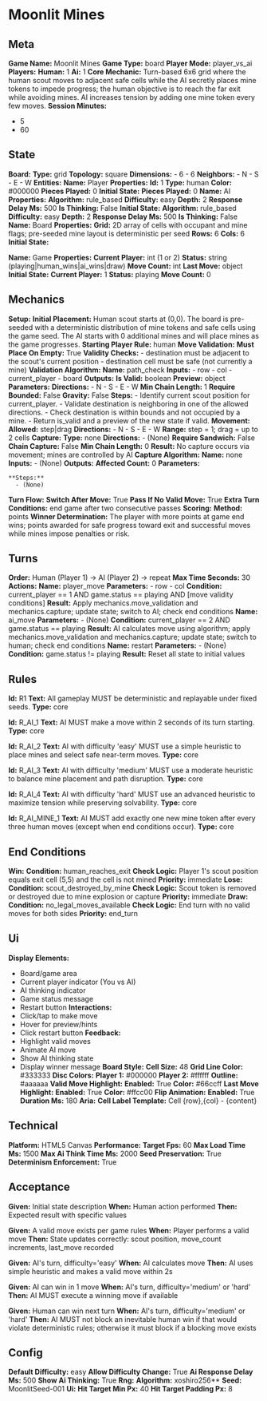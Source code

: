 # Moonlit Mines

## Meta

**Game Name:** Moonlit Mines
**Game Type:** board
**Player Mode:** player_vs_ai
**Players:**
  **Human:** 1
  **Ai:** 1
**Core Mechanic:** Turn-based 6x6 grid where the human scout moves to adjacent safe cells while the AI secretly places mine tokens to impede progress; the human objective is to reach the far exit while avoiding mines. AI increases tension by adding one mine token every few moves.
**Session Minutes:**
  - 5
  - 60

## State

**Board:**
  **Type:** grid
  **Topology:** square
  **Dimensions:**
    - 6
    - 6
  **Neighbors:**
    - N
    - S
    - E
    - W
**Entities:**
  **Name:** Player
  **Properties:**
    **Id:** 1
    **Type:** human
    **Color:** #000000
    **Pieces Played:** 0
  **Initial State:**
    **Pieces Played:** 0
  **Name:** AI
  **Properties:**
    **Algorithm:** rule_based
    **Difficulty:** easy
    **Depth:** 2
    **Response Delay Ms:** 500
    **Is Thinking:** False
  **Initial State:**
    **Algorithm:** rule_based
    **Difficulty:** easy
    **Depth:** 2
    **Response Delay Ms:** 500
    **Is Thinking:** False
  **Name:** Board
  **Properties:**
    **Grid:** 2D array of cells with occupant and mine flags; pre-seeded mine layout is deterministic per seed
    **Rows:** 6
    **Cols:** 6
  **Initial State:**

  **Name:** Game
  **Properties:**
    **Current Player:** int (1 or 2)
    **Status:** string (playing|human_wins|ai_wins|draw)
    **Move Count:** int
    **Last Move:** object
  **Initial State:**
    **Current Player:** 1
    **Status:** playing
    **Move Count:** 0

## Mechanics

**Setup:**
  **Initial Placement:** Human scout starts at (0,0). The board is pre-seeded with a deterministic distribution of mine tokens and safe cells using the game seed. The AI starts with 0 additional mines and will place mines as the game progresses.
  **Starting Player Rule:** human
**Move Validation:**
  **Must Place On Empty:** True
  **Validity Checks:**
    - destination must be adjacent to the scout's current position
    - destination cell must be safe (not currently a mine)
  **Validation Algorithm:**
    **Name:** path_check
    **Inputs:**
      - row
      - col
      - current_player
      - board
    **Outputs:**
      **Is Valid:** boolean
      **Preview:** object
    **Parameters:**
      **Directions:**
        - N
        - S
        - E
        - W
      **Min Chain Length:** 1
      **Require Bounded:** False
      **Gravity:** False
    **Steps:**
      - Identify current scout position for current_player.
      - Validate destination is neighboring in one of the allowed directions.
      - Check destination is within bounds and not occupied by a mine.
      - Return is_valid and a preview of the new state if valid.
**Movement:**
  **Allowed:** step|drag
  **Directions:**
    - N
    - S
    - E
    - W
  **Range:** step = 1; drag = up to 2 cells
**Capture:**
  **Type:** none
  **Directions:**
    - (None)
  **Require Sandwich:** False
  **Chain Capture:** False
  **Min Chain Length:** 0
  **Result:** No capture occurs via movement; mines are controlled by AI
  **Capture Algorithm:**
    **Name:** none
    **Inputs:**
      - (None)
    **Outputs:**
      **Affected Count:** 0
    **Parameters:**

    **Steps:**
      - (None)
**Turn Flow:**
  **Switch After Move:** True
  **Pass If No Valid Move:** True
  **Extra Turn Conditions:** end game after two consecutive passes
**Scoring:**
  **Method:** points
  **Winner Determination:** The player with more points at game end wins; points awarded for safe progress toward exit and successful moves while mines impose penalties or risk.

## Turns

**Order:** Human (Player 1) → AI (Player 2) → repeat
**Max Time Seconds:** 30
**Actions:**
  **Name:** player_move
  **Parameters:**
    - row
    - col
  **Condition:** current_player == 1 AND game.status == playing AND [move validity conditions]
  **Result:** Apply mechanics.move_validation and mechanics.capture; update state; switch to AI; check end conditions
  **Name:** ai_move
  **Parameters:**
    - (None)
  **Condition:** current_player == 2 AND game.status == playing
  **Result:** AI calculates move using algorithm; apply mechanics.move_validation and mechanics.capture; update state; switch to human; check end conditions
  **Name:** restart
  **Parameters:**
    - (None)
  **Condition:** game.status != playing
  **Result:** Reset all state to initial values

## Rules


**Id:** R1
**Text:** All gameplay MUST be deterministic and replayable under fixed seeds.
**Type:** core


**Id:** R_AI_1
**Text:** AI MUST make a move within 2 seconds of its turn starting.
**Type:** core


**Id:** R_AI_2
**Text:** AI with difficulty 'easy' MUST use a simple heuristic to place mines and select safe near-term moves.
**Type:** core


**Id:** R_AI_3
**Text:** AI with difficulty 'medium' MUST use a moderate heuristic to balance mine placement and path disruption.
**Type:** core


**Id:** R_AI_4
**Text:** AI with difficulty 'hard' MUST use an advanced heuristic to maximize tension while preserving solvability.
**Type:** core


**Id:** R_AI_MINE_1
**Text:** AI MUST add exactly one new mine token after every three human moves (except when end conditions occur).
**Type:** core


## End Conditions

**Win:**
  **Condition:** human_reaches_exit
  **Check Logic:** Player 1's scout position equals exit cell (5,5) and the cell is not mined
  **Priority:** immediate
**Lose:**
  **Condition:** scout_destroyed_by_mine
  **Check Logic:** Scout token is removed or destroyed due to mine explosion or capture
  **Priority:** immediate
**Draw:**
  **Condition:** no_legal_moves_available
  **Check Logic:** End turn with no valid moves for both sides
  **Priority:** end_turn

## Ui

**Display Elements:**
  - Board/game area
  - Current player indicator (You vs AI)
  - AI thinking indicator
  - Game status message
  - Restart button
**Interactions:**
  - Click/tap to make move
  - Hover for preview/hints
  - Click restart button
**Feedback:**
  - Highlight valid moves
  - Animate AI move
  - Show AI thinking state
  - Display winner message
**Board Style:**
  **Cell Size:** 48
  **Grid Line Color:** #333333
  **Disc Colors:**
    **Player 1:** #000000
    **Player 2:** #ffffff
    **Outline:** #aaaaaa
  **Valid Move Highlight:**
    **Enabled:** True
    **Color:** #66ccff
  **Last Move Highlight:**
    **Enabled:** True
    **Color:** #ffcc00
  **Flip Animation:**
    **Enabled:** True
    **Duration Ms:** 180
**Aria:**
  **Cell Label Template:** Cell {row},{col} - {content}

## Technical

**Platform:** HTML5 Canvas
**Performance:**
  **Target Fps:** 60
  **Max Load Time Ms:** 1500
  **Max Ai Think Time Ms:** 2000
**Seed Preservation:** True
**Determinism Enforcement:** True

## Acceptance


**Given:** Initial state description
**When:** Human action performed
**Then:** Expected result with specific values


**Given:** A valid move exists per game rules
**When:** Player performs a valid move
**Then:** State updates correctly: scout position, move_count increments, last_move recorded


**Given:** AI's turn, difficulty='easy'
**When:** AI calculates move
**Then:** AI uses simple heuristic and makes a valid move within 2s


**Given:** AI can win in 1 move
**When:** AI's turn, difficulty='medium' or 'hard'
**Then:** AI MUST execute a winning move if available


**Given:** Human can win next turn
**When:** AI's turn, difficulty='medium' or 'hard'
**Then:** AI MUST not block an inevitable human win if that would violate deterministic rules; otherwise it must block if a blocking move exists


## Config

**Default Difficulty:** easy
**Allow Difficulty Change:** True
**Ai Response Delay Ms:** 500
**Show Ai Thinking:** True
**Rng:**
  **Algorithm:** xoshiro256**
  **Seed:** MoonlitSeed-001
**Ui:**
  **Hit Target Min Px:** 40
  **Hit Target Padding Px:** 8